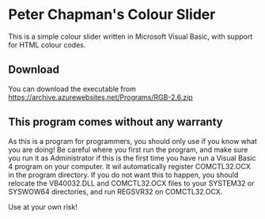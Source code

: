 # Peter Chapman's Colour Slider

This is a simple colour slider written in Microsoft Visual Basic, with support for HTML colour codes.

## Download

You can download the executable from https://archive.azurewebsites.net/Programs/RGB-2.6.zip

## This program comes without any warranty

As this is a program for programmers, you should only use if you know what you are doing! Be careful where you first run the program, and make sure you run it as Administrator if this is the first time you have run a Visual Basic 4 program on your computer. It wil automatically register COMCTL32.OCX in the program directory. If you do not want this to happen, you should relocate the VB40032.DLL and COMCTL32.OCX files to your SYSTEM32 or SYSWOW64 directories, and run REGSVR32 on COMCTL32.OCX.

Use at your own risk!
